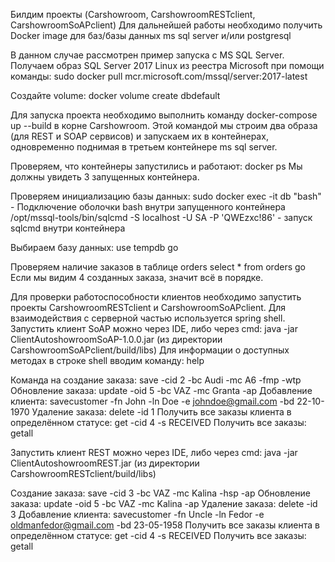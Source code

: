 Билдим проекты (Carshowroom, CarshowroomRESTclient, CarshowroomSoAPclient)
Для дальнейшей работы необходимо получить Docker image для баз/базы данных ms sql server и/или postgresql

В данном случае рассмотрен пример запуска с MS SQL Server.
Получаем образ SQL Server 2017 Linux из реестра Microsoft при помощи команды:
sudo docker pull mcr.microsoft.com/mssql/server:2017-latest

Создайте volume: docker volume create dbdefault

Для запуска проекта необходимо выполнить команду docker-compose up --build в корне Carshowroom. 
Этой командой мы строим два образа (для REST и SOAP сервисов) и запускаем их в контейнерах, одновременно поднимая в третьем контейнере ms sql server.

Проверяем, что контейнеры запустились и работают: docker ps
Мы должны увидеть 3 запущенных контейнера.

Проверяем инициализацию базы данных:
sudo docker exec -it db "bash" - Подключение оболочки bash внутри запущенного контейнера
/opt/mssql-tools/bin/sqlcmd -S localhost -U SA -P 'QWEzxc!86' - запуск sqlcmd внутри контейнера

Выбираем базу данных:
use tempdb
go

Проверяем наличие заказов в таблице orders
select * from orders
go
Если мы видим 4 созданных заказа, значит всё в порядке.

Для проверки работоспособности клиентов необходимо запустить проекты CarshowroomRESTclient и CarshowroomSoAPclient.
Для взаимодействия с серверной частью используется spring shell.
Запустить клиент SoAP можно через IDE, либо через cmd: java -jar ClientAutoshowroomSoAP-1.0.0.jar (из директории CarshowroomSoAPclient/build/libs)
Для информации о доступных методах в строке shell вводим команду: help

Команда на создание заказа: save -cid 2 -bc Audi -mc A6 -fmp -wtp 
Обновление заказа: update -oid 5 -bc VAZ -mc Granta -ap
Добавление клиента: savecustomer -fn John -ln Doe -e johndoe@gmail.com -bd 22-10-1970
Удаление заказа: delete -id 1
Получить все заказы клиента в определённом статусе: get -cid 4 -s RECEIVED
Получить все заказы: getall

Запустить клиент REST можно через IDE, либо через cmd: java -jar ClientAutoshowroomREST.jar (из директории CarshowroomRESTclient/build/libs)

Создание заказа: save -cid 3 -bc VAZ -mc Kalina -hsp -ap
Обновление заказа: update -oid 5 -bc VAZ -mc Kalina -ap
Удаление заказа: delete -id 3
Добавление клиента: savecustomer -fn Uncle -ln Fedor -e oldmanfedor@gmail.com -bd 23-05-1958
Получить все заказы клиента в определённом статусе: get -cid 4 -s RECEIVED
Получить все заказы: getall
